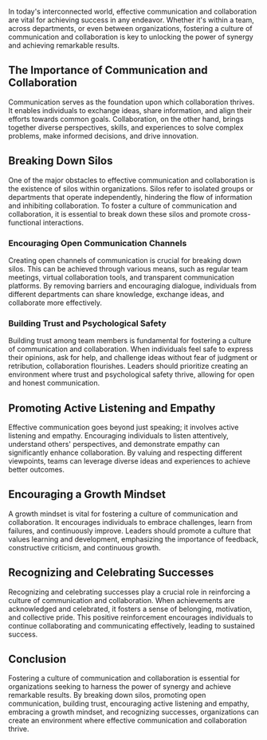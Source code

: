 
In today's interconnected world, effective communication and collaboration are vital for achieving success in any endeavor. Whether it's within a team, across departments, or even between organizations, fostering a culture of communication and collaboration is key to unlocking the power of synergy and achieving remarkable results.

The Importance of Communication and Collaboration
-------------------------------------------------

Communication serves as the foundation upon which collaboration thrives. It enables individuals to exchange ideas, share information, and align their efforts towards common goals. Collaboration, on the other hand, brings together diverse perspectives, skills, and experiences to solve complex problems, make informed decisions, and drive innovation.

Breaking Down Silos
-------------------

One of the major obstacles to effective communication and collaboration is the existence of silos within organizations. Silos refer to isolated groups or departments that operate independently, hindering the flow of information and inhibiting collaboration. To foster a culture of communication and collaboration, it is essential to break down these silos and promote cross-functional interactions.

### Encouraging Open Communication Channels

Creating open channels of communication is crucial for breaking down silos. This can be achieved through various means, such as regular team meetings, virtual collaboration tools, and transparent communication platforms. By removing barriers and encouraging dialogue, individuals from different departments can share knowledge, exchange ideas, and collaborate more effectively.

### Building Trust and Psychological Safety

Building trust among team members is fundamental for fostering a culture of communication and collaboration. When individuals feel safe to express their opinions, ask for help, and challenge ideas without fear of judgment or retribution, collaboration flourishes. Leaders should prioritize creating an environment where trust and psychological safety thrive, allowing for open and honest communication.

Promoting Active Listening and Empathy
--------------------------------------

Effective communication goes beyond just speaking; it involves active listening and empathy. Encouraging individuals to listen attentively, understand others' perspectives, and demonstrate empathy can significantly enhance collaboration. By valuing and respecting different viewpoints, teams can leverage diverse ideas and experiences to achieve better outcomes.

Encouraging a Growth Mindset
----------------------------

A growth mindset is vital for fostering a culture of communication and collaboration. It encourages individuals to embrace challenges, learn from failures, and continuously improve. Leaders should promote a culture that values learning and development, emphasizing the importance of feedback, constructive criticism, and continuous growth.

Recognizing and Celebrating Successes
-------------------------------------

Recognizing and celebrating successes play a crucial role in reinforcing a culture of communication and collaboration. When achievements are acknowledged and celebrated, it fosters a sense of belonging, motivation, and collective pride. This positive reinforcement encourages individuals to continue collaborating and communicating effectively, leading to sustained success.

Conclusion
----------

Fostering a culture of communication and collaboration is essential for organizations seeking to harness the power of synergy and achieve remarkable results. By breaking down silos, promoting open communication, building trust, encouraging active listening and empathy, embracing a growth mindset, and recognizing successes, organizations can create an environment where effective communication and collaboration thrive.
